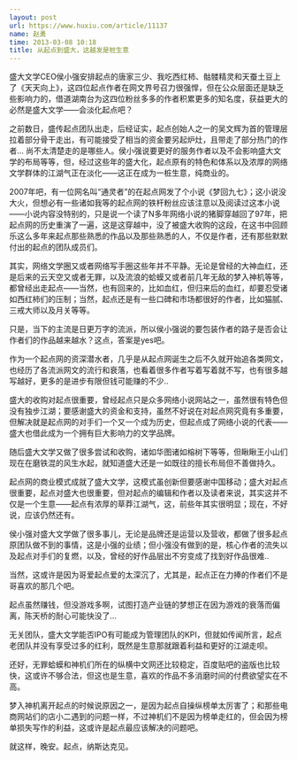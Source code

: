 ```yaml
---
layout: post
url: https://www.huxiu.com/article/11137
name: 赵勇
time: 2013-03-08 10:18
title: 从起点到盛大，这越发是桩生意
---
```

盛大文学CEO侯小强安排起点的唐家三少、我吃西红柿、骷髅精灵和天蚕土豆上了《天天向上》，这四位起点作者在网文界号召力很强悍，但在公众层面还是缺乏些影响力的，借道湖南台为这四位粉丝多多的作者积累更多的知名度，获益更大的必然是盛大文学——会淡化起点吧？

之前数日，盛传起点团队出走，后经证实，起点创始人之一的吴文辉为首的管理层拉着部分骨干走出，有可能接受了相当的资金要另起炉灶，且带走了部分热门的作者… 尚不太清楚走的是哪些人。侯小强说要更好的服务作者以及不会影响盛大文学的布局等等，但，经过这些年的盛大化，起点原有的特色和体系以及浓厚的网络文学群体的江湖气正在淡化——这正在成为一桩生意，纯商业的。

2007年吧，有一位网名叫“通灵者”的在起点网发了个小说《梦回九七》；这小说没大火，但想必有一些诸如我等的起点网的铁杆粉丝应该注意以及阅读过这本小说——小说内容没特别的，只是说一个读了N多年网络小说的猪脚穿越回了97年，把起点网的历史重演了一遍，这是这穿越中，没了被盛大收购的这段，在这书中回顾乐这么多年来起点那些熟悉的作品以及那些熟悉的人，不仅是作者，还有那些默默付出的起点的团队成员们。

其实，网络文学圈又或者网络写手圈这些年并不平静。无论是曾经的大神血红，还是后来的云天空又或者无罪，以及流浪的蛤蟆又或者前几年无敌的梦入神机等等，都曾经出走起点——当然，也有回来的，比如血红，但归来后的血红，却要忍受诸如西红柿们的压制；当然，起点还是有一些口碑和市场都很好的作者，比如猫腻、三戒大师以及月关等等。

只是，当下的主流是日更万字的流派，所以侯小强说的要包装作者的路子是否会让作者们的作品越来越水？这点，答案是yes吧。

作为一个起点网的资深潜水者，几乎是从起点网诞生之后不久就开始追各类网文，也经历了各流派网文的流行和衰落，也看着很多作者写着写着就不写，也有很多越写越好，更多的是进步有限但钱可能赚的不少..

盛大的收购对起点很重要，曾经起点只是众多网络小说网站之一，虽然很有特色但没有独步江湖；要感谢盛大的资金和支持，虽然不好说在对起点网究竟有多重要，但解决就是起点网的对手们一个又一个成为历史，但起点成了网络小说的代表——盛大也借此成为一个拥有巨大影响力的文学品牌。

随后盛大文学又做了很多尝试和收购，诸如华图诸如榕树下等等，但瞅瞅王小山们现在在磨铁混的风生水起，就知道盛大还是一如既往的擅长布局但不善做持久。

起点网的商业模式成就了盛大文学，这模式虽创新但要感谢中国移动；盛大对起点很重要，起点对盛大也很重要，但对起点的编辑和作者以及读者来说，其实这并不仅是一个生意——起点有浓厚的草莽江湖气，这，前些年其实很明显；现在，不好说，应该仍然还有。

侯小强对盛大文学做了很多事儿，无论是品牌还是运营以及营收，都做了很多起点原团队做不到的事情，这是小强的业绩；但小强没有做到的是，核心作者的流失以及起点对手们的复燃，以及，曾经的好作品层出不穷变成了找到好作品很难..

当然，这或许是因为哥爱起点爱的太深沉了，尤其是，起点正在力捧的作者们不是哥喜欢的那几个吧。

起点虽然赚钱，但没游戏多啊，试图打造产业链的梦想正在因为游戏的衰落而偏离，陈天桥的耐心可能快没了…

无关团队，盛大文学能否IPO有可能成为管理团队的KPI，但就如传闻所言，起点老团队并没有享受过多的红利，既然是生意那就跟着利益和更好的江湖走呗。

还好，无罪蛤蟆和神机们所在的纵横中文网还比较稳定，百度贴吧的盗版也比较快，这或许不够合法，但这也是生意，喜欢的作品不多消磨时间的付费欲望实在不高。

梦入神机离开起点的时候说原因之一，是因为起点自操纵榜单太厉害了；和那些电商网站们的店小二遇到的问题一样，不过神机们不是因为榜单走红的，但会因为榜单损失写作的利益，这或许是起点最应该解决的问题吧。

就这样，晚安。起点，纳斯达克见。

